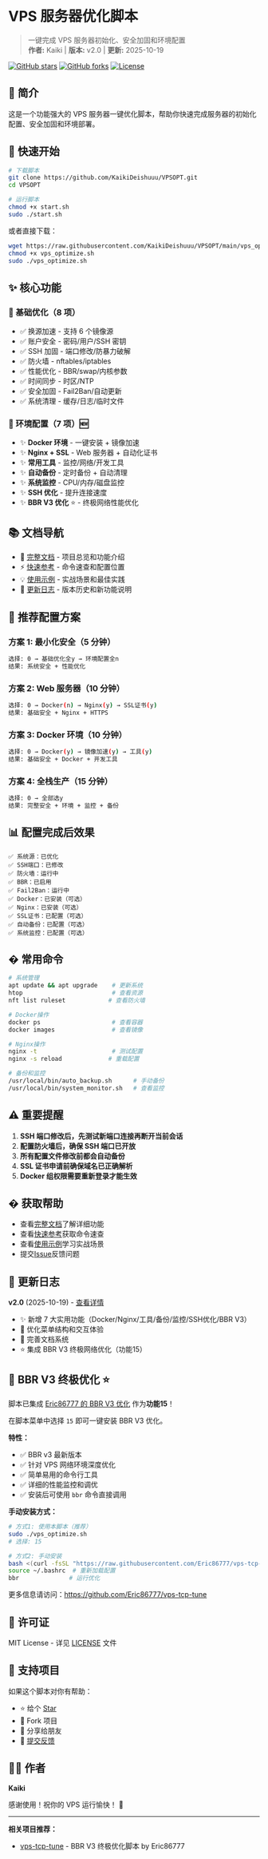 # VPS 服务器优化脚本

> 一键完成 VPS 服务器初始化、安全加固和环境配置  
> **作者:** Kaiki | **版本:** v2.0 | **更新:** 2025-10-19

[![GitHub stars](https://img.shields.io/github/stars/KaikiDeishuuu/VPSOPT?style=social)](https://github.com/KaikiDeishuuu/VPSOPT)
[![GitHub forks](https://img.shields.io/github/forks/KaikiDeishuuu/VPSOPT?style=social)](https://github.com/KaikiDeishuuu/VPSOPT)
[![License](https://img.shields.io/badge/license-MIT-blue.svg)](LICENSE)

## 📖 简介

这是一个功能强大的 VPS 服务器一键优化脚本，帮助你快速完成服务器的初始化配置、安全加固和环境部署。

## 🚀 快速开始

```bash
# 下载脚本
git clone https://github.com/KaikiDeishuuu/VPSOPT.git
cd VPSOPT

# 运行脚本
chmod +x start.sh
sudo ./start.sh
```

或者直接下载：

```bash
wget https://raw.githubusercontent.com/KaikiDeishuuu/VPSOPT/main/vps_optimize.sh
chmod +x vps_optimize.sh
sudo ./vps_optimize.sh
```

## ✨ 核心功能

### 🔧 基础优化（8 项）

- ✅ 换源加速 - 支持 6 个镜像源
- ✅ 账户安全 - 密码/用户/SSH 密钥
- ✅ SSH 加固 - 端口修改/防暴力破解
- ✅ 防火墙 - nftables/iptables
- ✅ 性能优化 - BBR/swap/内核参数
- ✅ 时间同步 - 时区/NTP
- ✅ 安全加固 - Fail2Ban/自动更新
- ✅ 系统清理 - 缓存/日志/临时文件

### 🚀 环境配置（7 项）🆕

- ✨ **Docker 环境** - 一键安装 + 镜像加速
- ✨ **Nginx + SSL** - Web 服务器 + 自动化证书
- ✨ **常用工具** - 监控/网络/开发工具
- ✨ **自动备份** - 定时备份 + 自动清理
- ✨ **系统监控** - CPU/内存/磁盘监控
- ✨ **SSH 优化** - 提升连接速度
- ✨ **BBR V3 优化** ⭐ - 终极网络性能优化

## 📚 文档导航

- 📖 [完整文档](docs/PROJECT.md) - 项目总览和功能介绍
- ⚡ [快速参考](docs/QUICK_REFERENCE.md) - 命令速查和配置位置
- 💡 [使用示例](docs/EXAMPLES.md) - 实战场景和最佳实践
- 📝 [更新日志](docs/CHANGELOG.md) - 版本历史和新功能说明

## 🎯 推荐配置方案

### 方案 1: 最小化安全（5 分钟）

```bash
选择: 0 → 基础优化全y → 环境配置全n
结果: 系统安全 + 性能优化
```

### 方案 2: Web 服务器（10 分钟）

```bash
选择: 0 → Docker(n) → Nginx(y) → SSL证书(y)
结果: 基础安全 + Nginx + HTTPS
```

### 方案 3: Docker 环境（10 分钟）

```bash
选择: 0 → Docker(y) → 镜像加速(y) → 工具(y)
结果: 基础安全 + Docker + 开发工具
```

### 方案 4: 全栈生产（15 分钟）

```bash
选择: 0 → 全部选y
结果: 完整安全 + 环境 + 监控 + 备份
```

## 📊 配置完成后效果

```
✅ 系统源：已优化
✅ SSH端口：已修改
✅ 防火墙：运行中
✅ BBR：已启用
✅ Fail2Ban：运行中
✅ Docker：已安装（可选）
✅ Nginx：已安装（可选）
✅ SSL证书：已配置（可选）
✅ 自动备份：已配置（可选）
✅ 系统监控：已配置（可选）
```

## � 常用命令

```bash
# 系统管理
apt update && apt upgrade    # 更新系统
htop                         # 查看资源
nft list ruleset            # 查看防火墙

# Docker操作
docker ps                    # 查看容器
docker images                # 查看镜像

# Nginx操作
nginx -t                     # 测试配置
nginx -s reload             # 重载配置

# 备份和监控
/usr/local/bin/auto_backup.sh      # 手动备份
/usr/local/bin/system_monitor.sh   # 查看监控
```

## ⚠️ 重要提醒

1. **SSH 端口修改后，先测试新端口连接再断开当前会话**
2. **配置防火墙后，确保 SSH 端口已开放**
3. **所有配置文件修改前都会自动备份**
4. **SSL 证书申请前确保域名已正确解析**
5. **Docker 组权限需要重新登录才能生效**

## � 获取帮助

- 查看[完整文档](docs/PROJECT.md)了解详细功能
- 查看[快速参考](docs/QUICK_REFERENCE.md)获取命令速查
- 查看[使用示例](docs/EXAMPLES.md)学习实战场景
- 提交[Issue](https://github.com/KaikiDeishuuu/VPSOPT/issues)反馈问题

## 🔄 更新日志

**v2.0** (2025-10-19) - [查看详情](docs/CHANGELOG.md)

- ✨ 新增 7 大实用功能（Docker/Nginx/工具/备份/监控/SSH优化/BBR V3）
- 🎨 优化菜单结构和交互体验
- 📝 完善文档系统
- ⭐ 集成 BBR V3 终极网络优化（功能15）

## 🚀 BBR V3 终极优化 ⭐

脚本已集成 [Eric86777 的 BBR V3 优化](https://github.com/Eric86777/vps-tcp-tune) 作为**功能15**！

在脚本菜单中选择 `15` 即可一键安装 BBR V3 优化。

**特性：**

- ✅ BBR v3 最新版本
- ✅ 针对 VPS 网络环境深度优化
- ✅ 简单易用的命令行工具
- ✅ 详细的性能监控和调优
- ✅ 安装后可使用 `bbr` 命令直接调用

**手动安装方式：**

```bash
# 方式1: 使用本脚本（推荐）
sudo ./vps_optimize.sh
# 选择: 15

# 方式2: 手动安装
bash <(curl -fsSL "https://raw.githubusercontent.com/Eric86777/vps-tcp-tune/main/install-alias.sh?$(date +%s)")
source ~/.bashrc  # 重新加载配置
bbr              # 运行优化
```

更多信息请访问：https://github.com/Eric86777/vps-tcp-tune

## 📄 许可证

MIT License - 详见 [LICENSE](LICENSE) 文件

## 🌟 支持项目

如果这个脚本对你有帮助：

- ⭐ 给个 [Star](https://github.com/KaikiDeishuuu/VPSOPT)
- 🔀 Fork 项目
- 📢 分享给朋友
- 💬 [提交反馈](https://github.com/KaikiDeishuuu/VPSOPT/issues)

## 👨‍💻 作者

**Kaiki**

感谢使用！祝你的 VPS 运行愉快！ 🚀

---

**相关项目推荐：**

- [vps-tcp-tune](https://github.com/Eric86777/vps-tcp-tune) - BBR V3 终极优化脚本 by Eric86777
